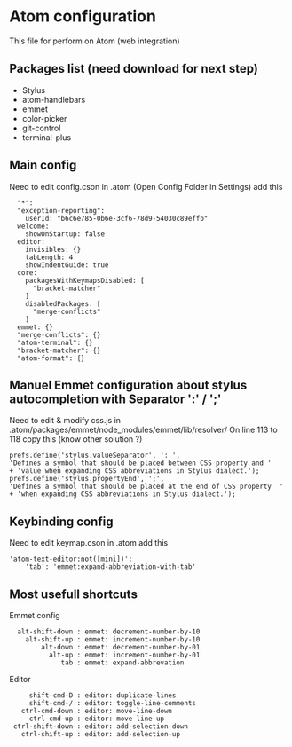# Atom configuration
This file for perform on Atom (web integration)

## Packages list (need download for next step)
* Stylus
* atom-handlebars
* emmet
* color-picker
* git-control
* terminal-plus

## Main config
Need to edit config.cson in .atom (Open Config Folder in Settings)
add this

```shell
  "*":
  "exception-reporting":
    userId: "b6c6e785-0b6e-3cf6-78d9-54030c89effb"
  welcome:
    showOnStartup: false
  editor:
    invisibles: {}
    tabLength: 4
    showIndentGuide: true
  core:
    packagesWithKeymapsDisabled: [
      "bracket-matcher"
    ]
    disabledPackages: [
      "merge-conflicts"
    ]
  emmet: {}
  "merge-conflicts": {}
  "atom-terminal": {}
  "bracket-matcher": {}
  "atom-format": {}
```

## Manuel Emmet configuration about stylus autocompletion with Separator ':' / ';'
Need to edit & modify css.js in .atom/packages/emmet/node_modules/emmet/lib/resolver/
On line 113 to 118 copy this (know other solution ?)

```shell
prefs.define('stylus.valueSeparator', ': ',
'Defines a symbol that should be placed between CSS property and '
+ 'value when expanding CSS abbreviations in Stylus dialect.');
prefs.define('stylus.propertyEnd', ';',
'Defines a symbol that should be placed at the end of CSS property  '
+ 'when expanding CSS abbreviations in Stylus dialect.');
```

## Keybinding config
Need to edit keymap.cson in .atom
add this

```shell
'atom-text-editor:not([mini])':
    'tab': 'emmet:expand-abbreviation-with-tab'
```

## Most usefull shortcuts

Emmet config
```shell
  alt-shift-down : emmet: decrement-number-by-10
    alt-shift-up : emmet: increment-number-by-10
        alt-down : emmet: decrement-number-by-01
          alt-up : emmet: increment-number-by-01
             tab : emmet: expand-abbrevation
```

Editor
```shell
     shift-cmd-D : editor: duplicate-lines
     shift-cmd-/ : editor: toggle-line-comments
   ctrl-cmd-down : editor: move-line-down
     ctrl-cmd-up : editor: move-line-up
 ctrl-shift-down : editor: add-selection-down
   ctrl-shift-up : editor: add-selection-up
```
  
